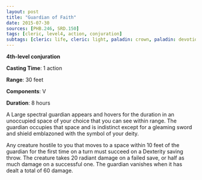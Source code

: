 ```yaml
---
layout: post
title: "Guardian of Faith"
date: 2015-07-30
sources: [PHB.246, SRD.150]
tags: [cleric, level4, action, conjuration]
subtags: [cleric: life, cleric: light, paladin: crown, paladin: devotion, warlock: celestial, damage: radiant]
---
```


**4th-level conjuration**

**Casting Time**: 1 action

**Range**: 30 feet

**Components**: V

**Duration**: 8 hours

A Large spectral guardian appears and hovers for the duration in an unoccupied space of your choice that you can see within range. The guardian occupies that space and is indistinct except for a gleaming sword and shield emblazoned with the symbol of your deity.

Any creature hostile to you that moves to a space within 10 feet of the guardian for the first time on a turn must succeed on a Dexterity saving throw. The creature takes 20 radiant damage on a failed save, or half as much damage on a successful one. The guardian vanishes when it has dealt a total of 60 damage.

